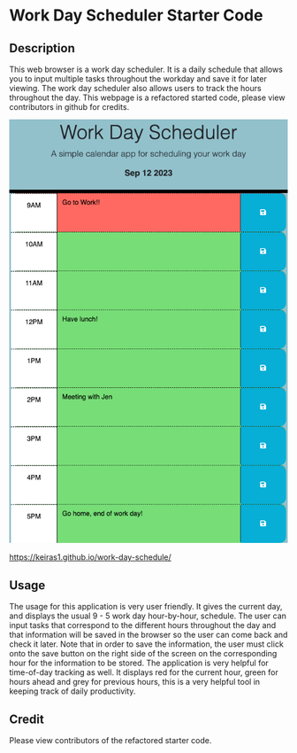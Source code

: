 # Work Day Scheduler Starter Code

## Description

This web browser is a work day scheduler. It is a daily schedule that allows you to input multiple tasks throughout the workday and save it for later viewing. The work day scheduler also allows users to track the hours throughout the day. This webpage is a refactored started code, please view contributors in github for credits.

![Work day scheduler](Calendarworkdayscheduler.png)

https://keiras1.github.io/work-day-schedule/

## Usage

The usage for this application is very user friendly. It gives the current day, and displays the usual 9 - 5 work day hour-by-hour, schedule. The user can input tasks that correspond to the different hours throughout the day and that information will be saved in the browser so the user can come back and check it later. Note that in order to save the information, the user must click onto the save button on the right side of the screen on the corresponding hour for the information to be stored. The application is very helpful for time-of-day tracking as well. It displays red for the current hour, green for hours ahead and grey for previous hours, this is a very helpful tool in keeping track of daily productivity.

## Credit

Please view contributors of the refactored starter code.

